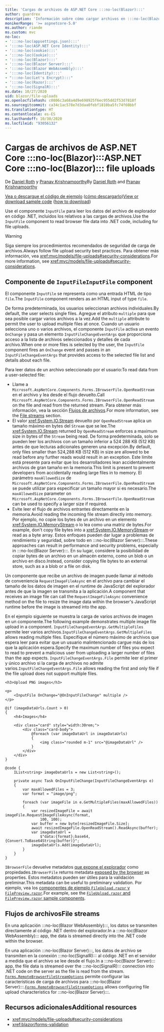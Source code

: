 ```yaml
---
title: 'Cargas de archivos de ASP.NET Core :::no-loc(Blazor):::'
author: guardrex
description: 'Información sobre cómo cargar archivos en :::no-loc(Blazor)::: con el componente InputFile.'
monikerRange: '>= aspnetcore-5.0'
ms.author: riande
ms.custom: mvc
no-loc:
- ':::no-loc(appsettings.json):::'
- ':::no-loc(ASP.NET Core Identity):::'
- ':::no-loc(cookie):::'
- ':::no-loc(Cookie):::'
- ':::no-loc(Blazor):::'
- ':::no-loc(Blazor Server):::'
- ':::no-loc(Blazor WebAssembly):::'
- ':::no-loc(Identity):::'
- ":::no-loc(Let's Encrypt):::"
- ':::no-loc(Razor):::'
- ':::no-loc(SignalR):::'
ms.date: 10/27/2020
uid: blazor/file-uploads
ms.openlocfilehash: c0806c3a68a4d9e698925f6ec955dd2f53d7818f
ms.sourcegitcommit: ca34c1ac578e7d3daa0febf1810ba5fc74f60bbf
ms.translationtype: HT
ms.contentlocale: es-ES
ms.lasthandoff: 10/30/2020
ms.locfileid: "93056132"
---
```

# <a name="aspnet-core-no-locblazor-file-uploads"></a><span data-ttu-id="21087-103">Cargas de archivos de ASP.NET Core :::no-loc(Blazor):::</span><span class="sxs-lookup"><span data-stu-id="21087-103">ASP.NET Core :::no-loc(Blazor)::: file uploads</span></span>

<span data-ttu-id="21087-104">De [Daniel Roth](https://github.com/danroth27) y [Pranav Krishnamoorthy](https://github.com/pranavkm)</span><span class="sxs-lookup"><span data-stu-id="21087-104">By [Daniel Roth](https://github.com/danroth27) and [Pranav Krishnamoorthy](https://github.com/pranavkm)</span></span>

<span data-ttu-id="21087-105">[Vea o descargue el código de ejemplo](https://github.com/dotnet/AspNetCore.Docs/tree/master/aspnetcore/blazor/file-uploads/samples/) ([cómo descargarlo](xref:index#how-to-download-a-sample))</span><span class="sxs-lookup"><span data-stu-id="21087-105">[View or download sample code](https://github.com/dotnet/AspNetCore.Docs/tree/master/aspnetcore/blazor/file-uploads/samples/) ([how to download](xref:index#how-to-download-a-sample))</span></span>

<span data-ttu-id="21087-106">Use el componente `InputFile` para leer los datos del archivo de explorador en código .NET, incluidos los relativos a las cargas de archivos.</span><span class="sxs-lookup"><span data-stu-id="21087-106">Use the `InputFile` component to read browser file data into .NET code, including for file uploads.</span></span>

> [!WARNING]
> <span data-ttu-id="21087-107">Siga siempre los procedimientos recomendados de seguridad de carga de archivos.</span><span class="sxs-lookup"><span data-stu-id="21087-107">Always follow file upload security best practices.</span></span> <span data-ttu-id="21087-108">Para obtener más información, vea <xref:mvc/models/file-uploads#security-considerations>.</span><span class="sxs-lookup"><span data-stu-id="21087-108">For more information, see <xref:mvc/models/file-uploads#security-considerations>.</span></span>

## <a name="inputfile-component"></a><span data-ttu-id="21087-109">Componente de `InputFile`</span><span class="sxs-lookup"><span data-stu-id="21087-109">`InputFile` component</span></span>

<span data-ttu-id="21087-110">El componente `InputFile` se representa como una entrada HTML de tipo `file`.</span><span class="sxs-lookup"><span data-stu-id="21087-110">The `InputFile` component renders as an HTML input of type `file`.</span></span>

<span data-ttu-id="21087-111">De forma predeterminada, los usuarios seleccionan archivos individuales.</span><span class="sxs-lookup"><span data-stu-id="21087-111">By default, the user selects single files.</span></span> <span data-ttu-id="21087-112">Agregue el atributo `multiple` para que sea posible cargar varios archivos a la vez.</span><span class="sxs-lookup"><span data-stu-id="21087-112">Add the `multiple` attribute to permit the user to upload multiple files at once.</span></span> <span data-ttu-id="21087-113">Cuando un usuario selecciona uno o varios archivos, el componente `InputFile` activa un evento `OnChange` y pasa un elemento `InputFileChangeEventArgs` que proporciona acceso a la lista de archivos seleccionados y detalles de cada archivo.</span><span class="sxs-lookup"><span data-stu-id="21087-113">When one or more files is selected by the user, the `InputFile` component fires an `OnChange` event and passes in an `InputFileChangeEventArgs` that provides access to the selected file list and details about each file.</span></span>

<span data-ttu-id="21087-114">Para leer datos de un archivo seleccionado por el usuario:</span><span class="sxs-lookup"><span data-stu-id="21087-114">To read data from a user-selected file:</span></span>

* <span data-ttu-id="21087-115">Llame a `Microsoft.AspNetCore.Components.Forms.IBrowserFile.OpenReadStream` en el archivo y lea desde el flujo devuelto.</span><span class="sxs-lookup"><span data-stu-id="21087-115">Call `Microsoft.AspNetCore.Components.Forms.IBrowserFile.OpenReadStream` on the file and read from the returned stream.</span></span> <span data-ttu-id="21087-116">Para obtener más información, vea la sección [Flujos de archivos](#file-streams).</span><span class="sxs-lookup"><span data-stu-id="21087-116">For more information, see the [File streams](#file-streams) section.</span></span>
* <span data-ttu-id="21087-117">El valor <xref:System.IO.Stream> devuelto por `OpenReadStream` aplica un tamaño máximo en bytes del `Stream` que se lee.</span><span class="sxs-lookup"><span data-stu-id="21087-117">The <xref:System.IO.Stream> returned by `OpenReadStream` enforces a maximum size in bytes of the `Stream` being read.</span></span> <span data-ttu-id="21087-118">De forma predeterminada, solo se pueden leer los archivos con un tamaño inferior a 524 288 KB (512 KB) antes de que lecturas adicionales generen una excepción.</span><span class="sxs-lookup"><span data-stu-id="21087-118">By default, only files smaller than 524,288 KB (512 KB) in size are allowed to be read before any further reads would result in an exception.</span></span> <span data-ttu-id="21087-119">Este límite está presente para evitar que los desarrolladores lean accidentalmente archivos de gran tamaño en la memoria.</span><span class="sxs-lookup"><span data-stu-id="21087-119">This limit is present to prevent developers from accidentally reading large files in to memory.</span></span> <span data-ttu-id="21087-120">El parámetro `maxAllowedSize` de `Microsoft.AspNetCore.Components.Forms.IBrowserFile.OpenReadStream` se puede utilizar para especificar un tamaño mayor si es necesario.</span><span class="sxs-lookup"><span data-stu-id="21087-120">The `maxAllowedSize` parameter on `Microsoft.AspNetCore.Components.Forms.IBrowserFile.OpenReadStream` can be used to specify a larger size if required.</span></span>
* <span data-ttu-id="21087-121">Evite leer el flujo de archivos entrantes directamente en la memoria.</span><span class="sxs-lookup"><span data-stu-id="21087-121">Avoid reading the incoming file stream directly into memory.</span></span> <span data-ttu-id="21087-122">Por ejemplo, no copie los bytes de un archivo en un elemento <xref:System.IO.MemoryStream> o lo lea como una matriz de bytes.</span><span class="sxs-lookup"><span data-stu-id="21087-122">For example, don't copy file bytes into a <xref:System.IO.MemoryStream> or read as a byte array.</span></span> <span data-ttu-id="21087-123">Estos enfoques pueden dar lugar a problemas de rendimiento y seguridad, sobre todo en :::no-loc(Blazor Server):::.</span><span class="sxs-lookup"><span data-stu-id="21087-123">These approaches can result in performance and security problems, especially in :::no-loc(Blazor Server):::.</span></span> <span data-ttu-id="21087-124">En su lugar, considere la posibilidad de copiar bytes de un archivo en un almacén externo, como un blob o un archivo en disco.</span><span class="sxs-lookup"><span data-stu-id="21087-124">Instead, consider copying file bytes to an external store, such as a a blob or a file on disk.</span></span>

<span data-ttu-id="21087-125">Un componente que recibe un archivo de imagen puede llamar al método de conveniencia `RequestImageFileAsync` en el archivo para cambiar el tamaño de los datos de imagen en el runtime de JavaScript del explorador antes de que la imagen se transmita a la aplicación.</span><span class="sxs-lookup"><span data-stu-id="21087-125">A component that receives an image file can call the `RequestImageFileAsync` convenience method on the file to resize the image data within the browser's JavaScript runtime before the image is streamed into the app.</span></span>

<span data-ttu-id="21087-126">En el ejemplo siguiente se muestra la carga de varios archivos de imagen en un componente.</span><span class="sxs-lookup"><span data-stu-id="21087-126">The following example demonstrates multiple image file upload in a component.</span></span> <span data-ttu-id="21087-127">`InputFileChangeEventArgs.GetMultipleFiles` permite leer varios archivos.</span><span class="sxs-lookup"><span data-stu-id="21087-127">`InputFileChangeEventArgs.GetMultipleFiles` allows reading multiple files.</span></span> <span data-ttu-id="21087-128">Especifique el número máximo de archivos que espera leer para evitar que un usuario malintencionado cargue más de los que la aplicación espera.</span><span class="sxs-lookup"><span data-stu-id="21087-128">Specify the maximum number of files you expect to read to prevent a malicious user from uploading a larger number of files than the app expects.</span></span> <span data-ttu-id="21087-129">`InputFileChangeEventArgs.File` permite leer el primer y único archivo si la carga de archivos no admite varios.</span><span class="sxs-lookup"><span data-stu-id="21087-129">`InputFileChangeEventArgs.File` allows reading the first and only file if the file upload does not support multiple files.</span></span>

```razor
<h3>Upload PNG images</h3>

<p>
    <InputFile OnChange="@OnInputFileChange" multiple />
</p>

@if (imageDataUrls.Count > 0)
{
    <h4>Images</h4>

    <div class="card" style="width:30rem;">
        <div class="card-body">
            @foreach (var imageDataUrl in imageDataUrls)
            {
                <img class="rounded m-1" src="@imageDataUrl" />
            }
        </div>
    </div>
}

@code {
    IList<string> imageDataUrls = new List<string>();

    private async Task OnInputFileChange(InputFileChangeEventArgs e)
    {
        var maxAllowedFiles = 3;
        var format = "image/png";

        foreach (var imageFile in e.GetMultipleFiles(maxAllowedFiles))
        {
            var resizedImageFile = await imageFile.RequestImageFileAsync(format, 
                100, 100);
            var buffer = new byte[resizedImageFile.Size];
            await resizedImageFile.OpenReadStream().ReadAsync(buffer);
            var imageDataUrl = 
                $"data:{format};base64,{Convert.ToBase64String(buffer)}";
            imageDataUrls.Add(imageDataUrl);
        }
    }
}
```

<span data-ttu-id="21087-130">`IBrowserFile` devuelve metadatos [que expone el explorador](https://developer.mozilla.org/docs/Web/API/File#Instance_properties) como propiedades.</span><span class="sxs-lookup"><span data-stu-id="21087-130">`IBrowserFile` returns metadata [exposed by the browser](https://developer.mozilla.org/docs/Web/API/File#Instance_properties) as properties.</span></span> <span data-ttu-id="21087-131">Estos metadatos pueden ser útiles para la validación preliminar.</span><span class="sxs-lookup"><span data-stu-id="21087-131">This metadata can be useful to preliminary validation.</span></span> <span data-ttu-id="21087-132">Por ejemplo, vea los [componentes de ejemplo `FileUpload.razor` y `FilePreview.razor`](https://github.com/dotnet/AspNetCore.Docs/tree/master/aspnetcore/blazor/file-uploads/samples/).</span><span class="sxs-lookup"><span data-stu-id="21087-132">For example, see the [`FileUpload.razor` and `FilePreview.razor` sample components](https://github.com/dotnet/AspNetCore.Docs/tree/master/aspnetcore/blazor/file-uploads/samples/).</span></span>

## <a name="file-streams"></a><span data-ttu-id="21087-133">Flujos de archivos</span><span class="sxs-lookup"><span data-stu-id="21087-133">File streams</span></span>

<span data-ttu-id="21087-134">En una aplicación :::no-loc(Blazor WebAssembly):::, los datos se transmiten directamente al código .NET dentro del explorador.</span><span class="sxs-lookup"><span data-stu-id="21087-134">In a :::no-loc(Blazor WebAssembly)::: app, the data is streamed directly into the .NET code within the browser.</span></span>

<span data-ttu-id="21087-135">En una aplicación :::no-loc(Blazor Server):::, los datos de archivo se transmiten en la conexión :::no-loc(SignalR)::: al código .NET en el servidor a medida que el archivo se lee desde el flujo.</span><span class="sxs-lookup"><span data-stu-id="21087-135">In a :::no-loc(Blazor Server)::: app, the file data is streamed over the :::no-loc(SignalR)::: connection into .NET code on the server as the file is read from the stream.</span></span> <span data-ttu-id="21087-136">[`Forms.RemoteBrowserFileStreamOptions`](https://github.com/dotnet/aspnetcore/blob/master/src/Components/Web/src/Forms/InputFile/RemoteBrowserFileStreamOptions.cs) permite configurar las características de carga de archivos para :::no-loc(Blazor Server):::.</span><span class="sxs-lookup"><span data-stu-id="21087-136">[`Forms.RemoteBrowserFileStreamOptions`](https://github.com/dotnet/aspnetcore/blob/master/src/Components/Web/src/Forms/InputFile/RemoteBrowserFileStreamOptions.cs) allows configuring file upload characteristics for :::no-loc(Blazor Server):::.</span></span>

## <a name="additional-resources"></a><span data-ttu-id="21087-137">Recursos adicionales</span><span class="sxs-lookup"><span data-stu-id="21087-137">Additional resources</span></span>

* <xref:mvc/models/file-uploads#security-considerations>
* <xref:blazor/forms-validation>
